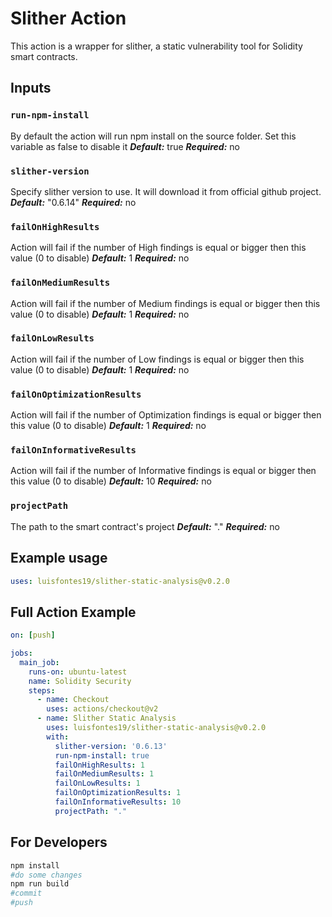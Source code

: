 # Slither Action

This action is a wrapper for slither, a static vulnerability tool for Solidity smart contracts.

## Inputs

### `run-npm-install`

By default the action will run npm install on the source folder. Set this variable as false to disable it
***Default:*** true
***Required:*** no

### `slither-version`

Specify slither version to use. It will download it from official github project.
***Default:*** "0.6.14"
***Required:*** no


### `failOnHighResults`

Action will fail if the number of High findings is equal or bigger then this value (0 to disable)
***Default:*** 1
***Required:*** no

### `failOnMediumResults`

Action will fail if the number of Medium findings is equal or bigger then this value (0 to disable)
***Default:*** 1
***Required:*** no

### `failOnLowResults`

Action will fail if the number of Low findings is equal or bigger then this value (0 to disable)
***Default:*** 1
***Required:*** no

### `failOnOptimizationResults`

Action will fail if the number of Optimization findings is equal or bigger then this value (0 to disable)
***Default:*** 1
***Required:*** no

### `failOnInformativeResults`

Action will fail if the number of Informative findings is equal or bigger then this value (0 to disable)
***Default:*** 10
***Required:*** no

### `projectPath`

The path to the smart contract's project
***Default:*** "."
***Required:*** no

## Example usage

```yaml
uses: luisfontes19/slither-static-analysis@v0.2.0
```

## Full Action Example

```yaml
on: [push]

jobs:
  main_job:
    runs-on: ubuntu-latest
    name: Solidity Security 
    steps:
      - name: Checkout
        uses: actions/checkout@v2
      - name: Slither Static Analysis
        uses: luisfontes19/slither-static-analysis@v0.2.0
        with:
          slither-version: '0.6.13'
          run-npm-install: true
          failOnHighResults: 1
          failOnMediumResults: 1
          failOnLowResults: 1
          failOnOptimizationResults: 1
          failOnInformativeResults: 10
          projectPath: "."
```

## For Developers

```bash
npm install
#do some changes
npm run build
#commit
#push
```
